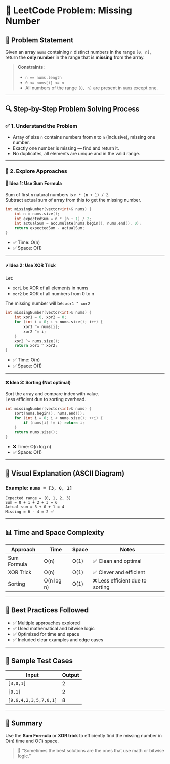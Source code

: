 
# 🔢 LeetCode Problem: Missing Number

## 📘 Problem Statement

Given an array `nums` containing `n` distinct numbers in the range `[0, n]`, return the **only number** in the range that is **missing** from the array.

> **Constraints:**
> - `n == nums.length`
> - `0 <= nums[i] <= n`
> - All numbers of the range `[0, n]` are present in `nums` except one.

---

## 🔍 Step-by-Step Problem Solving Process

### ✅ 1. Understand the Problem
- Array of size `n` contains numbers from `0` to `n` (inclusive), missing one number.
- Exactly one number is missing — find and return it.
- No duplicates, all elements are unique and in the valid range.

---

### 🧪 2. Explore Approaches

#### 🧠 Idea 1: Use Sum Formula

Sum of first `n` natural numbers is `n * (n + 1) / 2`.  
Subtract actual sum of array from this to get the missing number.

```cpp
int missingNumber(vector<int>& nums) {
    int n = nums.size();
    int expectedSum = n * (n + 1) / 2;
    int actualSum = accumulate(nums.begin(), nums.end(), 0);
    return expectedSum - actualSum;
}
```

- ✅ Time: O(n)
- ✅ Space: O(1)

---

#### ⚡ Idea 2: Use XOR Trick

Let:
- `xor1` be XOR of all elements in nums
- `xor2` be XOR of all numbers from 0 to n

The missing number will be: `xor1 ^ xor2`

```cpp
int missingNumber(vector<int>& nums) {
    int xor1 = 0, xor2 = 0;
    for (int i = 0; i < nums.size(); i++) {
        xor1 ^= nums[i];
        xor2 ^= i;
    }
    xor2 ^= nums.size();
    return xor1 ^ xor2;
}
```

- ✅ Time: O(n)
- ✅ Space: O(1)

---

#### ❌ Idea 3: Sorting (Not optimal)

Sort the array and compare index with value.  
Less efficient due to sorting overhead.

```cpp
int missingNumber(vector<int>& nums) {
    sort(nums.begin(), nums.end());
    for (int i = 0; i < nums.size(); ++i) {
        if (nums[i] != i) return i;
    }
    return nums.size();
}
```

- ❌ Time: O(n log n)
- ✅ Space: O(1)

---

## 🧠 Visual Explanation (ASCII Diagram)

### Example: `nums = [3, 0, 1]`

```
Expected range = [0, 1, 2, 3]
Sum = 0 + 1 + 2 + 3 = 6
Actual sum = 3 + 0 + 1 = 4
Missing = 6 - 4 = 2 ✅
```

---

## 📊 Time and Space Complexity

| Approach         | Time       | Space      | Notes                              |
|------------------|------------|------------|------------------------------------|
| Sum Formula      | O(n)       | O(1)       | ✅ Clean and optimal                |
| XOR Trick        | O(n)       | O(1)       | ✅ Clever and efficient             |
| Sorting          | O(n log n) | O(1)       | ❌ Less efficient due to sorting   |

---

## 📌 Best Practices Followed

- ✅ Multiple approaches explored
- ✅ Used mathematical and bitwise logic
- ✅ Optimized for time and space
- ✅ Included clear examples and edge cases

---

## 🧪 Sample Test Cases

| Input            | Output |
|------------------|--------|
| `[3,0,1]`         | 2      |
| `[0,1]`           | 2      |
| `[9,6,4,2,3,5,7,0,1]` | 8  |

---

## 🧾 Summary

Use the **Sum Formula** or **XOR trick** to efficiently find the missing number in O(n) time and O(1) space.

> 💬 “Sometimes the best solutions are the ones that use math or bitwise logic.”
